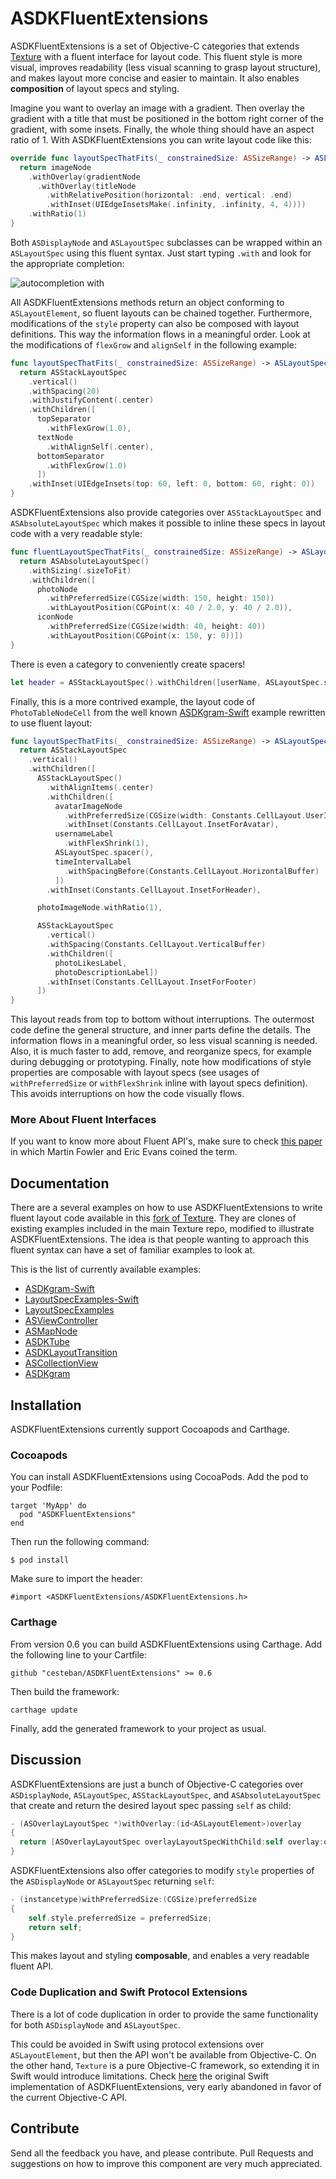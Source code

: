 # ASDKFluentExtensions


ASDKFluentExtensions is a set of Objective-C categories that extends [Texture](https://github.com/texturegroup/texture) with a fluent interface for layout code. This fluent style is more visual, improves readability (less visual scanning to grasp layout structure), and makes layout more concise and easier to maintain. It also enables **composition** of layout specs and styling.

Imagine you want to overlay an image with a gradient. Then overlay the gradient with a title that must be positioned in the bottom right corner of the gradient, with some insets. Finally, the whole thing should have an aspect ratio of 1. With ASDKFluentExtensions you can write layout code like this:

```swift
override func layoutSpecThatFits(_ constrainedSize: ASSizeRange) -> ASLayoutSpec {
  return imageNode
    .withOverlay(gradientNode
      .withOverlay(titleNode
        .withRelativePosition(horizontal: .end, vertical: .end)
        .withInset(UIEdgeInsetsMake(.infinity, .infinity, 4, 4))))
    .withRatio(1)
}
```

Both `ASDisplayNode` and `ASLayoutSpec` subclasses can be wrapped within an `ASLayoutSpec` using this fluent syntax. Just start typing `.with` and look for the appropriate completion:

![autocompletion with](Docs/ASDKFluentExtensionsUsageDemo.gif)

All ASDKFluentExtensions methods return an object conforming to `ASLayoutElement`, so fluent layouts can be chained together. Furthermore, modifications of the `style` property can also be composed with layout definitions. This way the information flows in a meaningful order. Look at the modifications of `flexGrow` and `alignSelf` in the following example:

```swift
func layoutSpecThatFits(_ constrainedSize: ASSizeRange) -> ASLayoutSpec {
  return ASStackLayoutSpec
    .vertical()
    .withSpacing(20)
    .withJustifyContent(.center)
    .withChildren([
      topSeparator
        .withFlexGrow(1.0),
      textNode
        .withAlignSelf(.center),
      bottomSeparator
        .withFlexGrow(1.0)
      ])
    .withInset(UIEdgeInsets(top: 60, left: 0, bottom: 60, right: 0))
}
```

ASDKFluentExtensions also provide categories over `ASStackLayoutSpec` and `ASAbsoluteLayoutSpec` which makes it possible to inline these specs in layout code with a very readable style:

```swift
func fluentLayoutSpecThatFits(_ constrainedSize: ASSizeRange) -> ASLayoutSpec {
  return ASAbsoluteLayoutSpec()
    .withSizing(.sizeToFit)
    .withChildren([
      photoNode
        .withPreferredSize(CGSize(width: 150, height: 150))
        .withLayoutPosition(CGPoint(x: 40 / 2.0, y: 40 / 2.0)),
      iconNode
        .withPreferredSize(CGSize(width: 40, height: 40))
        .withLayoutPosition(CGPoint(x: 150, y: 0))])
}
```

There is even a category to conveniently create spacers!

```swift
let header = ASStackLayoutSpec().withChildren([userName, ASLayoutSpec.spacer(), lastTimeOnline])
```

Finally, this is a more contrived example, the layout code of `PhotoTableNodeCell` from the well known [ASDKgram-Swift](https://github.com/TextureGroup/Texture/tree/master/examples_extra/ASDKgram-Swift) example rewritten to use fluent layout:

```swift
func layoutSpecThatFits(_ constrainedSize: ASSizeRange) -> ASLayoutSpec {
  return ASStackLayoutSpec
    .vertical()
    .withChildren([
      ASStackLayoutSpec()
        .withAlignItems(.center)
        .withChildren([
          avatarImageNode
            .withPreferredSize(CGSize(width: Constants.CellLayout.UserImageHeight, height: Constants.CellLayout.UserImageHeight))
            .withInset(Constants.CellLayout.InsetForAvatar),
          usernameLabel
            .withFlexShrink(1),
          ASLayoutSpec.spacer(),
          timeIntervalLabel
            .withSpacingBefore(Constants.CellLayout.HorizontalBuffer)
          ])
        .withInset(Constants.CellLayout.InsetForHeader),

      photoImageNode.withRatio(1),

      ASStackLayoutSpec
        .vertical()
        .withSpacing(Constants.CellLayout.VerticalBuffer)
        .withChildren([
          photoLikesLabel,
          photoDescriptionLabel])
        .withInset(Constants.CellLayout.InsetForFooter)
      ])
}
```

This layout reads from top to bottom without interruptions. The outermost code define the general structure, and inner parts define the details. The information flows in a meaningful order, so less visual scanning is needed. Also, it is much faster to add, remove, and reorganize specs, for example during debugging or prototyping. Finally, note how modifications of style properties are composable with layout specs (see usages of `withPreferredSize` or `withFlexShrink` inline with layout specs definition). This avoids interruptions on how the code visually flows.

### More About Fluent Interfaces

If you want to know more about Fluent API's, make sure to check [this paper](https://martinfowler.com/bliki/FluentInterface.html) in which Martin Fowler and Eric Evans coined the term.


## Documentation

There are a several examples on how to use ASDKFluentExtensions to write fluent layout code available in this [fork of Texture](https://github.com/cesteban/Texture/tree/fluent-extensions). They are clones of existing examples included in the main Texture repo, modified to illustrate ASDKFluentExtensions. The idea is that people wanting to approach this fluent syntax can have a set of familiar examples to look at.

This is the list of currently available examples:

- [ASDKgram-Swift](https://github.com/cesteban/Texture/tree/fluent-extensions/examples_extra/ASDKgram-Swift)
- [LayoutSpecExamples-Swift](https://github.com/cesteban/Texture/tree/fluent-extensions/examples/LayoutSpecExamples-Swift)
- [LayoutSpecExamples](https://github.com/cesteban/Texture/tree/fluent-extensions/examples/LayoutSpecExamples)
- [ASViewController](https://github.com/cesteban/Texture/tree/fluent-extensions/examples/ASViewController)
- [ASMapNode](https://github.com/cesteban/Texture/tree/fluent-extensions/examples/ASMapNode)
- [ASDKTube](https://github.com/cesteban/Texture/tree/fluent-extensions/examples/ASDKTube)
- [ASDKLayoutTransition](https://github.com/cesteban/Texture/tree/fluent-extensions/examples/ASDKLayoutTransition)
- [ASCollectionView](https://github.com/cesteban/Texture/tree/fluent-extensions/examples/ASCollectionView)
- [ASDKgram](https://github.com/cesteban/Texture/tree/fluent-extensions/examples/ASDKgram)


## Installation

ASDKFluentExtensions currently support Cocoapods and Carthage.

### Cocoapods 

You can install ASDKFluentExtensions using CocoaPods. Add the pod to your Podfile:

```
target 'MyApp' do
  pod "ASDKFluentExtensions"
end
```

Then run the following command:

```
$ pod install
```

Make sure to import the header:

```
#import <ASDKFluentExtensions/ASDKFluentExtensions.h>
```

### Carthage

From version 0.6 you can build ASDKFluentExtensions using Carthage. Add the following line to your Cartfile:

```
github "cesteban/ASDKFluentExtensions" >= 0.6
```

Then build the framework:

```
carthage update
```

Finally, add the generated framework to your project as usual.


## Discussion

ASDKFluentExtensions are just a bunch of Objective-C categories over `ASDisplayNode`, `ASLayoutSpec`, `ASStackLayoutSpec`, and `ASAbsoluteLayoutSpec` that create and return the desired layout spec passing `self` as child:

```objective-c
- (ASOverlayLayoutSpec *)withOverlay:(id<ASLayoutElement>)overlay
{
  return [ASOverlayLayoutSpec overlayLayoutSpecWithChild:self overlay:overlay];
}
```

ASDKFluentExtensions also offer categories to modify `style` properties of the `ASDisplayNode` or `ASLayoutSpec` returning `self`:

```objective-c
- (instancetype)withPreferredSize:(CGSize)preferredSize
{
    self.style.preferredSize = preferredSize;
    return self;
}
```

This makes layout and styling **composable**, and enables a very readable fluent API.


### Code Duplication and Swift Protocol Extensions

There is a lot of code duplication in order to provide the same functionality for both `ASDisplayNode` and `ASLayoutSpec`.

This could be avoided in Swift using protocol extensions over `ASLayoutElement`, but then the API won't be available from Objective-C. On the other hand, `Texture` is a pure Objective-C framework, so extending it in Swift would introduce limitations. Check [here](https://gist.github.com/cesteban/e5d265989ed319c0f83bfda3bffdcf8c) the original Swift implementation of ASDKFluentExtensions, very early abandoned in favor of the current Objective-C API.


## Contribute

Send all the feedback you have, and please contribute. Pull Requests and suggestions on how to improve this component are very much appreciated.
